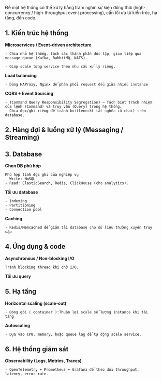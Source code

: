 Để một hệ thống có thể xử lý hằng trăm nghìn sự kiện đồng thời (high-concurrency / high-throughput event processing), cần tối ưu từ kiến trúc, hạ tầng, đến code.

## 1. Kiến trúc hệ thống
**Microservices / Event-driven architecture**  

    - Chia nhỏ hệ thống, tách các thành phần độc lập, giao tiếp qua message queue (Kafka, RabbitMQ, NATS).

    - Giúp scale từng service theo nhu cầu xử lý riêng.
**Load balancing**

    - Dùng HAProxy, Nginx để phân phối request đều giữa nhiều instance
**CQRS + Event Sourcing**

    - (Command Query Responsibility Segregation) – Tách biệt trách nhiệm của lệnh (Command) và truy vấn (Query) trong hệ thống.
    - Chia đọc/ghi riêng để tránh bottleneck( tắc nghẽn cổ chai) trên database.

## 2. Hàng đợi & luồng xử lý (Messaging / Streaming)
## 3. Database

**Chọn DB phù hợp**

    Phù hợp tính đọc ghi của nghiệp vụ
    - Write: NoSQL
    - Read: ElasticSearch, Redis, ClickHouse (cho analytics).

**Tối ưu database**
    
    - Indexing
    - Partitioning
    - Connection pool
**Caching**

    - Redis/Memcached để giảm tải database cho dữ liệu thường xuyên truy cập


## 4. Ứng dụng & code

**Asynchronous / Non-blocking I/O**

    Tránh blocking thread khi chờ I/O.

**Tối ưu query**

## 5. Hạ tầng

**Horizontal scaling (scale-out)**

    - Đóng gói ( container ):Thuận lợi scale số lượng instance khi tải tăng

**Autoscaling**

    - Dựa vào CPU, memory, hoặc queue lag để tự động scale service.

## 6. Hệ thống giám sát

**Observability (Logs, Metrics, Traces)**

    - OpenTelemetry + Prometheus + Grafana để theo dõi throughput, latency, error rate.
